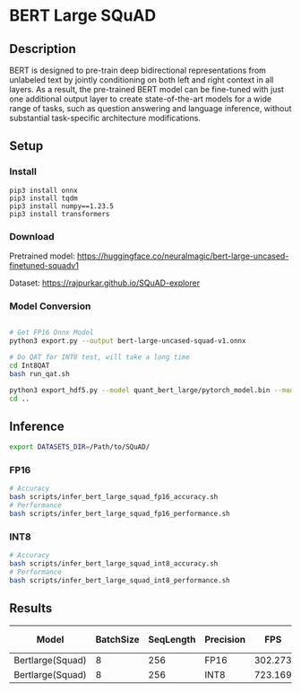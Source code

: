 # BERT Large SQuAD

## Description
BERT is designed to pre-train deep bidirectional representations from unlabeled text by jointly conditioning on both left and right context in all layers. As a result, the pre-trained BERT model can be fine-tuned with just one additional output layer to create state-of-the-art models for a wide range of tasks, such as question answering and language inference, without substantial task-specific architecture modifications.

## Setup

### Install
```
pip3 install onnx
pip3 install tqdm
pip3 install numpy==1.23.5
pip3 install transformers
```

### Download

Pretrained model: <https://huggingface.co/neuralmagic/bert-large-uncased-finetuned-squadv1>

Dataset: <https://rajpurkar.github.io/SQuAD-explorer>

### Model Conversion
```bash

# Get FP16 Onnx Model
python3 export.py --output bert-large-uncased-squad-v1.onnx

# Do QAT for INT8 test, will take a long time  
cd Int8QAT
bash run_qat.sh

python3 export_hdf5.py --model quant_bert_large/pytorch_model.bin --model_name large
cd ..

```

## Inference
```bash
export DATASETS_DIR=/Path/to/SQuAD/
```

### FP16

```bash
# Accuracy
bash scripts/infer_bert_large_squad_fp16_accuracy.sh
# Performance
bash scripts/infer_bert_large_squad_fp16_performance.sh
```

### INT8

```bash
# Accuracy
bash scripts/infer_bert_large_squad_int8_accuracy.sh
# Performance
bash scripts/infer_bert_large_squad_int8_performance.sh
```

## Results

Model            |BatchSize  |SeqLength |Precision |FPS       | F1 Score
-----------------|-----------|----------|----------|----------|--------
Bertlarge(Squad) |    8      |   256    |   FP16   | 302.273  | 91.102
Bertlarge(Squad) |    8      |   256    |   INT8   | 723.169  | 89.899
